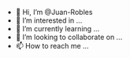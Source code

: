 - 👋 Hi, I’m @Juan-Robles
- 👀 I’m interested in ...
- 🌱 I’m currently learning ...
- 💞️ I’m looking to collaborate on ...
- 📫 How to reach me ...

<!---
Juan-Robles/Juan-Robles is a ✨ special ✨ repository because its `README.md` (this file) appears on your GitHub profile.
You can click the Preview link to take a look at your changes.
--->

